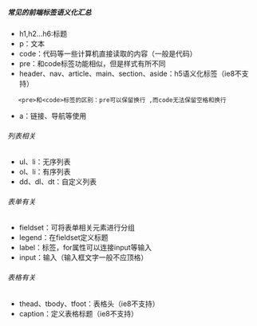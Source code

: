 ##### 常见的前端标签语义化汇总

- h1,h2...h6:标题
- p：文本
- code：代码等一些计算机直接读取的内容（一般是代码）
- pre：和code标签功能相似，但是样式有所不同 
- header、nav、article、main、section、aside：h5语义化标签（ie8不支持）

```
   <pre>和<code>标签的区别：pre可以保留换行 ,而code无法保留空格和换行
```
- a：链接、导航等使用

###### 列表相关

- ul、li：无序列表
- ol、li：有序列表
- dd、dl、dt：自定义列表

###### 表单有关

- fieldset：可将表单相关元素进行分组 
- legend：在fieldset定义标题
- label：标签，for属性可以连接input等输入
- input：输入（输入框文字一般不应顶格）

###### 表格有关

- thead、tbody、tfoot：表格头（ie8不支持）
- caption：定义表格标题（ie8不支持）


